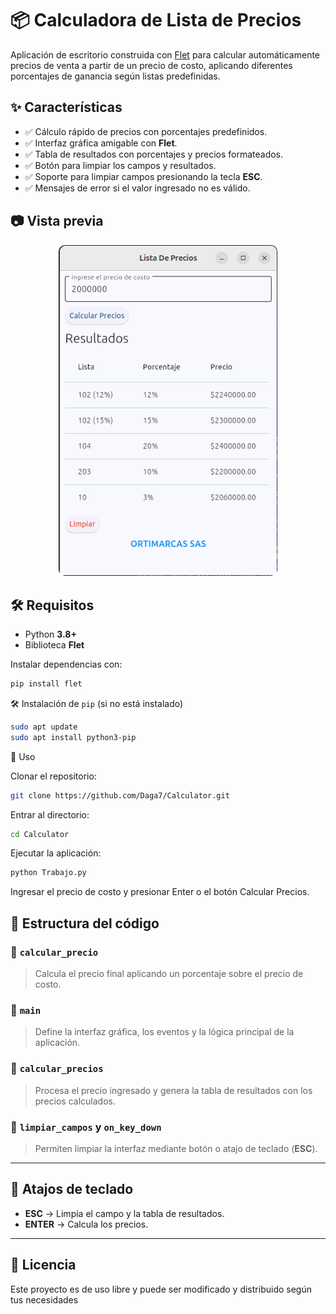 # 📦 Calculadora de Lista de Precios

Aplicación de escritorio construida con [Flet](https://flet.dev/) para calcular automáticamente precios de venta a partir de un precio de costo, aplicando diferentes porcentajes de ganancia según listas predefinidas.

## ✨ Características

- ✅ Cálculo rápido de precios con porcentajes predefinidos.
- ✅ Interfaz gráfica amigable con **Flet**.
- ✅ Tabla de resultados con porcentajes y precios formateados.
- ✅ Botón para limpiar los campos y resultados.
- ✅ Soporte para limpiar campos presionando la tecla **ESC**.
- ✅ Mensajes de error si el valor ingresado no es válido.

## 📷 Vista previa

<p align="center">
  <img src="https://raw.githubusercontent.com/Daga7/Calculator/main/Preview.png" alt="Vista previa de la aplicación" width="350" style="border-radius: 10px;">
</p>

## 🛠 Requisitos

- Python **3.8+**
- Biblioteca **Flet**

Instalar dependencias con:

```bash
pip install flet
```

🛠 Instalación de `pip` (si no está instalado)

```bash
sudo apt update
sudo apt install python3-pip
```

🚀 Uso

Clonar el repositorio:

```bash
git clone https://github.com/Daga7/Calculator.git
```

Entrar al directorio:

```bash
cd Calculator
```

Ejecutar la aplicación:

```bash
python Trabajo.py
```

Ingresar el precio de costo y presionar Enter o el botón Calcular Precios.

## 📄 Estructura del código  

### 🔹 `calcular_precio`  
> Calcula el precio final aplicando un porcentaje sobre el precio de costo.

### 🔹 `main`  
> Define la interfaz gráfica, los eventos y la lógica principal de la aplicación.

### 🔹 `calcular_precios`  
> Procesa el precio ingresado y genera la tabla de resultados con los precios calculados.

### 🔹 `limpiar_campos` y `on_key_down`  
> Permiten limpiar la interfaz mediante botón o atajo de teclado (**ESC**).

---

## 📌 Atajos de teclado  

- **ESC** → Limpia el campo y la tabla de resultados.  
- **ENTER** → Calcula los precios.

---

## 📜 Licencia  

Este proyecto es de uso libre y puede ser modificado y distribuido según tus necesidades